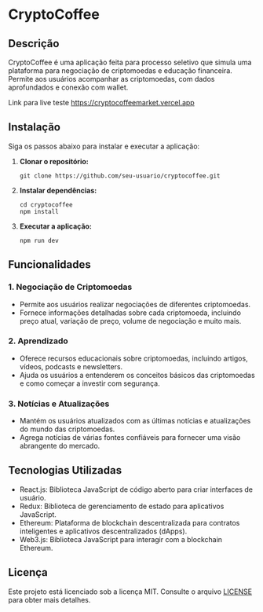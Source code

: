 # CryptoCoffee

## Descrição

CryptoCoffee é uma aplicação feita para processo seletivo que simula uma plataforma para negociação de criptomoedas e educação financeira. Permite aos usuários acompanhar as criptomoedas, com dados aprofundados e conexão com wallet.

Link para live teste https://cryptocoffeemarket.vercel.app

## Instalação

Siga os passos abaixo para instalar e executar a aplicação:

1. **Clonar o repositório:**
   ```
   git clone https://github.com/seu-usuario/cryptocoffee.git
   ```

2. **Instalar dependências:**
   ```
   cd cryptocoffee
   npm install
   ```

3. **Executar a aplicação:**
   ```
   npm run dev
   ```

## Funcionalidades

### 1. Negociação de Criptomoedas
- Permite aos usuários realizar negociações de diferentes criptomoedas.
- Fornece informações detalhadas sobre cada criptomoeda, incluindo preço atual, variação de preço, volume de negociação e muito mais.

### 2. Aprendizado
- Oferece recursos educacionais sobre criptomoedas, incluindo artigos, vídeos, podcasts e newsletters.
- Ajuda os usuários a entenderem os conceitos básicos das criptomoedas e como começar a investir com segurança.

### 3. Notícias e Atualizações
- Mantém os usuários atualizados com as últimas notícias e atualizações do mundo das criptomoedas.
- Agrega notícias de várias fontes confiáveis para fornecer uma visão abrangente do mercado.

## Tecnologias Utilizadas

- React.js: Biblioteca JavaScript de código aberto para criar interfaces de usuário.
- Redux: Biblioteca de gerenciamento de estado para aplicativos JavaScript.
- Ethereum: Plataforma de blockchain descentralizada para contratos inteligentes e aplicativos descentralizados (dApps).
- Web3.js: Biblioteca JavaScript para interagir com a blockchain Ethereum.


## Licença

Este projeto está licenciado sob a licença MIT. Consulte o arquivo [LICENSE](LICENSE) para obter mais detalhes.
